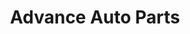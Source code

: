 ---
title: "Advance Auto Parts"
url: /aurora/advance-auto-parts-east-iliff-avenue/
shop: Autoteile
---